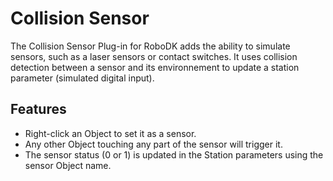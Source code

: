 # Collision Sensor

The Collision Sensor Plug-in for RoboDK adds the ability to simulate sensors, such as a laser sensors or contact switches.
It uses collision detection between a sensor and its environnement to update a station parameter (simulated digital input).

## Features

- Right-click an Object to set it as a sensor.
- Any other Object touching any part of the sensor will trigger it.
- The sensor status (0 or 1) is updated in the Station parameters using the sensor Object name.
